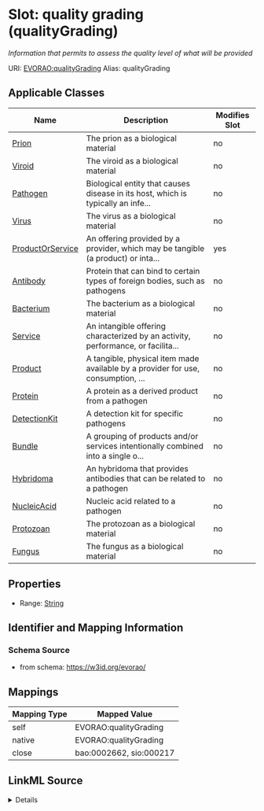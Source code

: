 

# Slot: quality grading (qualityGrading) 


_Information that permits to assess the quality level of what will be provided_





URI: [EVORAO:qualityGrading](https://w3id.org/evorao/qualityGrading)
Alias: qualityGrading

<!-- no inheritance hierarchy -->





## Applicable Classes

| Name | Description | Modifies Slot |
| --- | --- | --- |
| [Prion](Prion.md) | The prion as a biological material |  no  |
| [Viroid](Viroid.md) | The viroid as a biological material |  no  |
| [Pathogen](Pathogen.md) | Biological entity that causes disease in its host, which is typically an infe... |  no  |
| [Virus](Virus.md) | The virus as a biological material |  no  |
| [ProductOrService](ProductOrService.md) | An offering provided by a provider, which may be tangible (a product) or inta... |  yes  |
| [Antibody](Antibody.md) | Protein that can bind to certain types of foreign bodies, such as pathogens |  no  |
| [Bacterium](Bacterium.md) | The bacterium as a biological material |  no  |
| [Service](Service.md) | An intangible offering characterized by an activity, performance, or facilita... |  no  |
| [Product](Product.md) | A tangible, physical item made available by a provider for use, consumption, ... |  no  |
| [Protein](Protein.md) | A protein as a derived product from a pathogen |  no  |
| [DetectionKit](DetectionKit.md) | A detection kit for specific pathogens |  no  |
| [Bundle](Bundle.md) | A grouping of products and/or services intentionally combined into a single o... |  no  |
| [Hybridoma](Hybridoma.md) | An hybridoma that provides antibodies that can be related to a pathogen |  no  |
| [NucleicAcid](NucleicAcid.md) | Nucleic acid related to a pathogen |  no  |
| [Protozoan](Protozoan.md) | The protozoan as a biological material |  no  |
| [Fungus](Fungus.md) | The fungus as a biological material |  no  |







## Properties

* Range: [String](String.md)





## Identifier and Mapping Information







### Schema Source


* from schema: https://w3id.org/evorao/




## Mappings

| Mapping Type | Mapped Value |
| ---  | ---  |
| self | EVORAO:qualityGrading |
| native | EVORAO:qualityGrading |
| close | bao:0002662, sio:000217 |




## LinkML Source

<details>
```yaml
name: qualityGrading
description: Information that permits to assess the quality level of what will be
  provided
title: quality grading
from_schema: https://w3id.org/evorao/
close_mappings:
- bao:0002662
- sio:000217
rank: 1000
alias: qualityGrading
domain_of:
- ProductOrService
range: string
required: false
multivalued: false

```
</details>